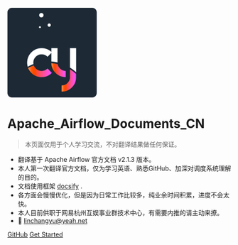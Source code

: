 ![logo](._coverpage_images/cy_logo.png)
# Apache_Airflow_Documents_CN

> 本页面仅用于个人学习交流，不对翻译结果做任何保证。

* 翻译基于 Apache Airflow 官方文档 v2.1.3 版本。
* 本人第一次翻译官方文档，仅为学习英语、熟悉GitHub、加深对调度系统理解的目的。
* 文档使用框架 [docsify](https://docsify.js.org/#/) .
* 各方面会慢慢优化，但是因为日常工作比较多，纯业余时间积累，进度不会太快。
* 本人目前供职于网易杭州互娱事业群技术中心，有需要内推的请主动来撩。
* 📮 linchangyu@yeah.net

[GitHub](https://github.com/linchangyuGitHub/Apache_airflow_doc_cn.git)
[Get Started](#quick-start)